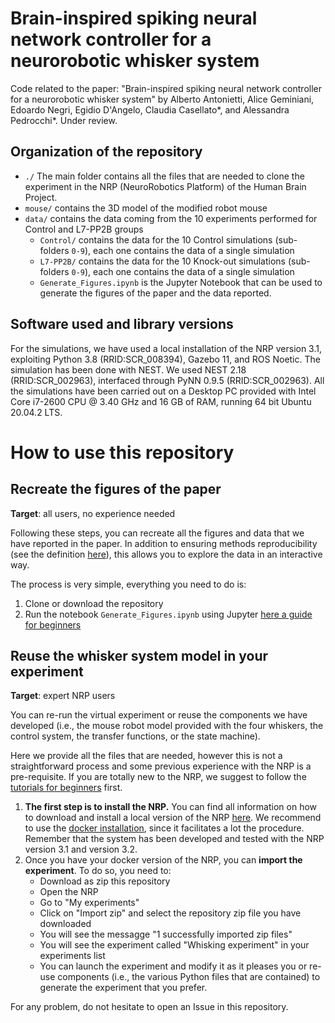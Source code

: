 # Brain-inspired spiking neural network controller for a neurorobotic whisker system
Code related to the paper: "Brain-inspired spiking neural network controller for a neurorobotic whisker system" by Alberto Antonietti, Alice Geminiani, Edoardo Negri, Egidio D'Angelo, Claudia Casellato*, and Alessandra Pedrocchi*. Under review.

## Organization of the repository
- `./` The main folder contains all the files that are needed to clone the experiment in the NRP (NeuroRobotics Platform) of the Human Brain Project.
- `mouse/` contains the 3D model of the modified robot mouse
- `data/` contains the data coming from the 10 experiments performed for Control and L7-PP2B groups
  - `Control/` contains the data for the 10 Control simulations (sub-folders `0-9`), each one contains the data of a single simulation
  - `L7-PP2B/` contains the data for the 10 Knock-out simulations (sub-folders `0-9`), each one contains the data of a single simulation
  - `Generate_Figures.ipynb` is the Jupyter Notebook that can be used to generate the figures of the paper and the data reported.

## Software used and library versions
For the simulations, we have used a local installation of the NRP version 3.1, exploiting Python 3.8 (RRID:SCR_008394), Gazebo 11, and ROS Noetic.
The simulation has been done with NEST. We used NEST 2.18 (RRID:SCR_002963), interfaced through PyNN 0.9.5 (RRID:SCR_002963).
All the simulations have been carried out on a Desktop PC provided with Intel Core i7-2600 CPU @ 3.40 GHz and 16 GB of RAM, running 64 bit Ubuntu 20.04.2 LTS.

# How to use this repository

## Recreate the figures of the paper
**Target**: all users, no experience needed

Following these steps, you can recreate all the figures and data that we have reported in the paper. In addition to ensuring methods reproducibility (see the definition [here](https://www.frontiersin.org/articles/10.3389/fninf.2017.00076/full)), this allows you to explore the data in an interactive way.

The process is very simple, everything you need to do is:
1) Clone or download the repository
2) Run the notebook `Generate_Figures.ipynb` using Jupyter [here a guide for beginners](https://jupyter-notebook-beginner-guide.readthedocs.io/en/latest/)

## Reuse the whisker system model in your experiment
**Target**: expert NRP users

You can re-run the virtual experiment or reuse the components we have developed (i.e., the mouse robot model provided with the four whiskers, the control system, the transfer functions, or the state machine).

Here we provide all the files that are needed, however this is not a straightforward process and some previous experience with the NRP is a pre-requisite.
If you are totally new to the NRP, we suggest to follow the [tutorials for beginners](https://neurorobotics.net/Documentation/latest/nrp/tutorials.html) first.

1) **The first step is to install the NRP.** You can find all information on how to download and install a local version of the NRP [here](https://neurorobotics.net/access-the-nrp.html). We recommend to use the [docker installation](https://neurorobotics.net/Documentation/latest/nrp/user_manual/docker_installation.html#docker-installation), since it facilitates a lot the procedure. Remember that the system has been developed and tested with the NRP version 3.1 and version 3.2.
2) Once you have your docker version of the NRP, you can **import the experiment**. To do so, you need to:
    - Download as zip this repository
    - Open the NRP
    - Go to "My experiments"
    - Click on "Import zip" and select the repository zip file you have downloaded
    - You will see the messagge "1 successfully imported zip files"
    - You will see the experiment called "Whisking experiment" in your experiments list
    - You can launch the experiment and modify it as it pleases you or re-use components (i.e., the various Python files that are contained) to generate the experiment that you prefer.

For any problem, do not hesitate to open an Issue in this repository.
